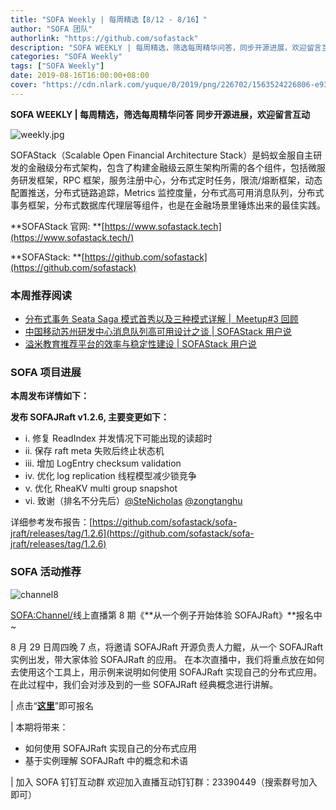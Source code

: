 ```yaml
---
title: "SOFA Weekly | 每周精选【8/12 - 8/16】"
author: "SOFA 团队"
authorlink: "https://github.com/sofastack"
description: "SOFA WEEKLY | 每周精选，筛选每周精华问答，同步开源进展，欢迎留言互动。"
categories: "SOFA Weekly"
tags: ["SOFA Weekly"]
date: 2019-08-16T16:00:00+08:00
cover: "https://cdn.nlark.com/yuque/0/2019/png/226702/1563524226806-e93607a3-1b77-4ca2-8c3c-0384ab966154.png"
---
```


**SOFA WEEKLY | 每周精选，筛选每周精华问答**
**同步开源进展，欢迎留言互动**

![weekly.jpg](https://cdn.nlark.com/yuque/0/2019/jpeg/226702/1562925824761-fc720f21-9622-437b-a783-0b0729eda119.jpeg)

SOFAStack（Scalable Open Financial Architecture Stack）是蚂蚁金服自主研发的金融级分布式架构，包含了构建金融级云原生架构所需的各个组件，包括微服务研发框架，RPC 框架，服务注册中心，分布式定时任务，限流/熔断框架，动态配置推送，分布式链路追踪，Metrics 监控度量，分布式高可用消息队列，分布式事务框架，分布式数据库代理层等组件，也是在金融场景里锤炼出来的最佳实践。

**SOFAStack 官网: **[https://www.sofastack.tech](https://www.sofastack.tech/)

**SOFAStack: **[https://github.com/sofastack](https://github.com/sofastack)

### 本周推荐阅读

- [分布式事务 Seata Saga 模式首秀以及三种模式详解 |  Meetup#3 回顾](https://www.sofastack.tech/blog/sofa-meetup-3-seata-retrospect/)
- [中国移动苏州研发中心消息队列高可用设计之谈 | SOFAStack 用户说](https://www.sofastack.tech/blog/sofa-jraft-user-china-mobile/)
- [溢米教育推荐平台的效率与稳定性建设 | SOFAStack 用户说](https://www.sofastack.tech/blog/sofastack-user-yimi/)


### SOFA 项目进展

**本周发布详情如下：**

**发布 SOFAJRaft v1.2.6, 主要变更如下：**
- i. 修复 ReadIndex 并发情况下可能出现的读超时
- ii. 保存 raft meta 失败后终止状态机
- iii. 增加 LogEntry checksum validation
- iv. 优化 log replication 线程模型减少锁竞争
- v. 优化 RheaKV multi group snapshot
- vi. 致谢（排名不分先后）[@SteNicholas](https://github.com/SteNicholas) [@zongtanghu](https://github.com/zongtanghu)

详细参考发布报告：[https://github.com/sofastack/sofa-jraft/releases/tag/1.2.6](https://github.com/sofastack/sofa-jraft/releases/tag/1.2.6)

### SOFA 活动推荐 

![channel8](https://cdn.nlark.com/yuque/0/2019/jpeg/226702/1565935546514-0a0cad8d-7d94-4f97-8bd0-00dc24b8ddb3.jpeg)

<SOFA:Channel/>线上直播第 8 期《**从一个例子开始体验 SOFAJRaft》**报名中~

8 月 29 日周四晚 7 点，将邀请 SOFAJRaft 开源负责人力鲲，从一个 SOFAJRaft 实例出发，带大家体验 SOFAJRaft 的应用。
在本次直播中，我们将重点放在如何去使用这个工具上，用示例来说明如何使用 SOFAJRaft 实现自己的分布式应用。在此过程中，我们会对涉及到的一些 SOFAJRaft 经典概念进行讲解。

| 点击“[**这里**](https://tech.antfin.com/community/live/821)”即可报名

| 本期将带来：

- 如何使用 SOFAJRaft 实现自己的分布式应用
- 基于实例理解 SOFAJRaft 中的概念和术语

| 加入 SOFA 钉钉互动群
欢迎加入直播互动钉钉群：23390449（搜索群号加入即可）